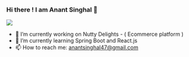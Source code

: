 ### Hi there ! I am Anant Singhal 👋

![](https://komarev.com/ghpvc/?username=your-github-username)

- 🔭 I’m currently working on Nutty Delights - ( Ecommerce platform )
- 🌱 I’m currently learning Spring Boot and React.js
- 📫 How to reach me: anantsinghal47@gmail.com

<!--
**anantsinghal47/anantsinghal47** is a ✨ _special_ ✨ repository because its `README.md` (this file) appears on your GitHub profile.

Here are some ideas to get you started:

- 🔭 I’m currently working on ...
- 🌱 I’m currently learning ...
- 👯 I’m looking to collaborate on ...
- 🤔 I’m looking for help with ...
- 💬 Ask me about ...
- 📫 How to reach me: ...
- 😄 Pronouns: ...
- ⚡ Fun fact: ...
-->
